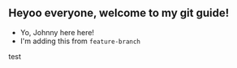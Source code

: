 ## Heyoo everyone, welcome to my git guide!

- Yo, Johnny here here!
- I'm adding this from `feature-branch`

test

